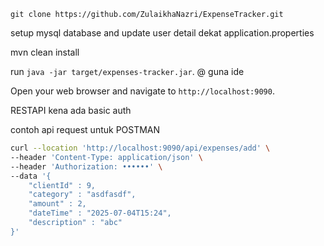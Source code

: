 

`git clone https://github.com/ZulaikhaNazri/ExpenseTracker.git`


setup mysql database and update user detail dekat application.properties


mvn clean install


run `java -jar target/expenses-tracker.jar`. @ guna ide


Open your web browser and navigate to `http://localhost:9090`.


RESTAPI kena ada basic auth

contoh api request untuk POSTMAN
```bash
curl --location 'http://localhost:9090/api/expenses/add' \
--header 'Content-Type: application/json' \
--header 'Authorization: ••••••' \
--data '{
    "clientId" : 9,
    "category" : "asdfasdf",
    "amount" : 2,
    "dateTime" : "2025-07-04T15:24",
    "description" : "abc"
}'
```
